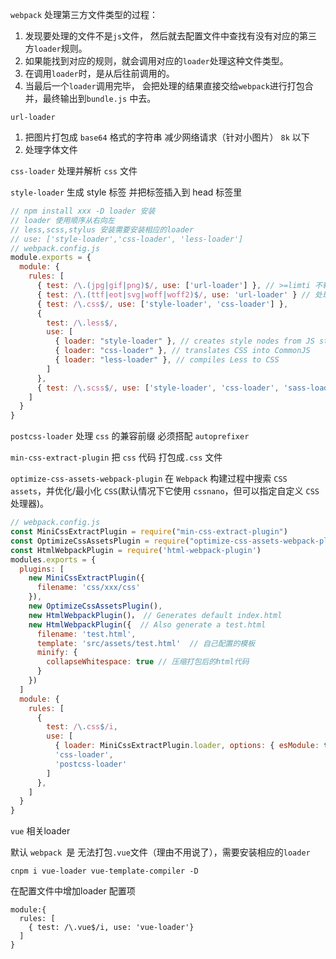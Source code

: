 `webpack` 处理第三方文件类型的过程：

1. 发现要处理的文件不是`js`文件， 然后就去配置文件中查找有没有对应的第三方`loader`规则。
2. 如果能找到对应的规则，就会调用对应的`loader`处理这种文件类型。
3. 在调用`loader`时，是从后往前调用的。
4. 当最后一个`loader`调用完毕， 会把处理的结果直接交给`webpack`进行打包合并，最终输出到`bundle.js` 中去。

`url-loader` 
1. 把图片打包成 `base64` 格式的字符串 减少网络请求（针对小图片） `8k` 以下 
2. 处理字体文件

`css-loader` 处理并解析 `css` 文件

`style-loader` 生成 style 标签 并把标签插入到 head 标签里

```js
// npm install xxx -D loader 安装
// loader 使用顺序从右向左
// less,scss,stylus 安装需要安装相应的loader
// use: ['style-loader','css-loader', 'less-loader']
// webpack.config.js
module.exports = {
  module: {
    rules: [
      { test: /\.(jpg|gif|png)$/, use: ['url-loader'] }, // >=limti 不转化为base64
      { test: /\.(ttf|eot|svg|woff|woff2)$/, use: 'url-loader' } // 处理字体文件的loader
      { test: /\.css$/, use: ['style-loader', 'css-loader'] },
      {
        test: /\.less$/,
        use: [
          { loader: "style-loader" }, // creates style nodes from JS strings
          { loader: "css-loader" }, // translates CSS into CommonJS
          { loader: "less-loader" }, // compiles Less to CSS
        ]
      },
      { test: /\.scss$/, use: ['style-loader', 'css-loader', 'sass-loader'] },
    ]
  }
}
```

`postcss-loader`  处理 `css` 的兼容前缀 必须搭配 `autoprefixer`

`min-css-extract-plugin` 把 `css` 代码 打包成`.css` 文件

`optimize-css-assets-webpack-plugin` 在 `Webpack` 构建过程中搜索 `CSS assets`，并优化/最小化 `CSS`(默认情况下它使用 `cssnano`，但可以指定自定义 `CSS` 处理器)。

```js
// webpack.config.js
const MiniCssExtractPlugin = require("min-css-extract-plugin")
const OptimizeCssAssetsPlugin = require("optimize-css-assets-webpack-plugin")
const HtmlWebpackPlugin = require('html-webpack-plugin')
modules.exports = {
  plugins: [
    new MiniCssExtractPlugin({
      filename: 'css/xxx/css'
    }),
    new OptimizeCssAssetsPlugin(),
    new HtmlWebpackPlugin()， // Generates default index.html
    new HtmlWebpackPlugin({  // Also generate a test.html
      filename: 'test.html',
      template: 'src/assets/test.html'  // 自己配置的模板
      minify: {
        collapseWhitespace: true // 压缩打包后的html代码
      }
    })
  ]
  module: {
    rules: [
      {
        test: /\.css$/i,
        use: [
          { loader: MiniCssExtractPlugin.loader, options: { esModule: true } },
          'css-loader',
          'postcss-loader'
        ]
      },
    ]
  }
}
```



`vue` 相关loader

默认 `webpack `是 无法打包`.vue`文件（理由不用说了），需要安装相应的`loader`

```shell
cnpm i vue-loader vue-template-compiler -D
```

在配置文件中增加loader 配置项

```
module:{
  rules: [
    { test: /\.vue$/i, use: 'vue-loader'}
  ]
}
```



